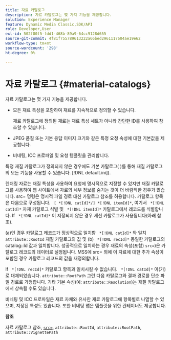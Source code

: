 ```yaml
---
title: 자료 카탈로그
description: 자료 카탈로그는 몇 가지 기능을 제공합니다.
solution: Experience Manager
feature: Dynamic Media Classic,SDK/API
role: Developer,User
exl-id: 502f80f5-fdd1-468b-89a9-64cc9128d655
source-git-commit: 4f81f755789613222a66bed2961117604ae19e62
workflow-type: tm+mt
source-wordcount: '298'
ht-degree: 0%

---
```


# 자료 카탈로그 {#material-catalogs}

자료 카탈로그는 몇 가지 기능을 제공합니다.

* 모든 재료 특성을 포함하여 재료를 지속적으로 정의할 수 있습니다.

  재료 카탈로그에 정의된 재료는 재료 특성 세트가 아니라 간단한 ID를 사용하여 참조할 수 있습니다.
* JPEG 품질 또는 기본 응답 이미지 크기와 같은 특정 요청 속성에 대한 기본값을 제공합니다.
* 비네팅, ICC 프로파일 및 요청 템플릿을 관리합니다.

특정 재질 카탈로그가 정의되지 않은 경우에도 기본 카탈로그( )를 통해 재질 카탈로그의 모든 기능을 사용할 수 있습니다. [!DNL default.ini]).

렌더링 자료는 재질 특성을 사용하여 요청에 명시적으로 지정할 수 있지만 재질 카탈로그를 사용하여 웹 사이트에서 자료의 세부 정보를 숨기는 것이 더 바람직한 경우가 많습니다. src= 명령은 명시적 파일 경로 대신 카탈로그 참조를 허용합니다. 카탈로그 항목은 다음으로 구성됩니다. ` [ *[!DNL catId]*/] *[!DNL itemId]*`, 여기서 ` *[!DNL catId]*` 자재 카탈로그 식별 및 ` *[!DNL itemId]*` 카탈로그에서 레코드를 식별합니다. If ` *[!DNL catId]*` 이 지정되지 않은 경우 세션 카탈로그가 사용됩니다(아래 참조).

(a)인 경우 카탈로그 레코드가 정상적으로 일치함 ` *[!DNL catId]*` 와 일치 `attribute::RootId` 재질 카탈로그의 값 및 (b) ` *[!DNL recId]*` 동일한 카탈로그의 catalog::Id 값과 일치합니다. 성공적으로 일치하는 경우 재료의 속성(포함) `src=`)은 카탈로그 레코드의 데이터로 설정됩니다. MSS에 src= 외에 이 자료에 대한 추가 속성이 포함된 경우 카탈로그 레코드의 값을 재정의합니다.

If ` *[!DNL recId]*` 카탈로그 항목과 일치시킬 수 없습니다. ` *[!DNL catId]*` 이(가) 로 대체되었습니다. `attribute::RootPath` 그런 다음 카탈로그와 결과 경로를 단순 파일 경로로 가정합니다. 기타 기본 속성(예: `attribute::Resolution`)는 재질 카탈로그에서 상속될 수도 있습니다.

비네팅 및 ICC 프로파일은 재료 자체와 유사한 재료 카탈로그에 항목별로 나열할 수 있으며, 지정된 특성도 있습니다. 또한 비네팅 맵은 템플릿을 위한 컨테이너도 제공합니다.

**참조**

자료 카탈로그 참조, [`src=`](../../../../../../ir-api/http-protocol/image-rendering-api-ref/c-ir-http-protocol-ref/c-ir-http-protocol-command-reference/r-ir-src.md#reference-62c98abad22149d68d405ed6aaff8272), `attribute::RootId`, `attribute::RootPath`, `attribute::VignettePath`
